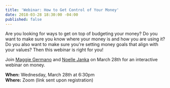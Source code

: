 ```yaml
---
title: 'Webinar: How to Get Control of Your Money'
date: 2018-03-28 18:30:00 -04:00
published: false
---
```


Are you looking for ways to get on top of budgeting your money? Do you want to make sure you know where your money is and how you are using it? Do you also want to make sure you're setting money goals that align with your values? Then this webinar is right for you!

Join [Maggie Germano](http://www.maggiegermano.com) and [Noelle Janka](http://www.noellejanka.com/) on March 28th for an interactive webinar on money. 

**When:** Wednesday, March 28th at 6:30pm\
**Where:** Zoom (link sent upon registration)